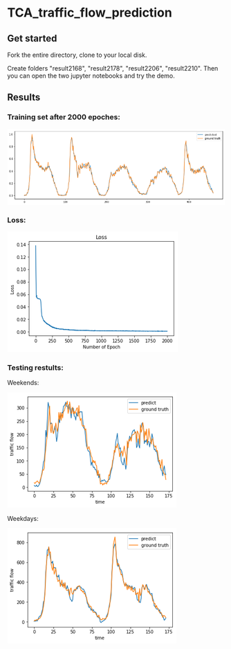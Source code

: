 # TCA_traffic_flow_prediction

## Get started

Fork the entire directory, clone to your local disk. 

Create folders "result2168", "result2178", "result2206", "result2210". Then you can open the two jupyter notebooks and try the demo. 

## Results

### Training set after 2000 epoches: 

![image](train_.png)

### Loss:

![image](loss_.png)

### Testing restults:

Weekends:

![image](test_weekends.png)

Weekdays:

![image](test_weekdays.png)